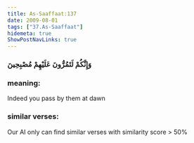 ```yaml
---
title: As-Saaffaat:137
date: 2009-08-01
tags: ["37.As-Saaffaat"]
hidemeta: true 
ShowPostNavLinks: true 
---
```

### وَإِنَّكُمْ لَتَمُرُّونَ عَلَيْهِمْ مُصْبِحِينَ
### meaning: 
Indeed you pass by them at dawn
### similar verses: 

Our AI only can find similar verses with similarity score > 50% 




